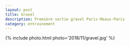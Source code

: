 ```yaml
---
layout: post
title: Gravel
description: Première sortie gravel Paris-Meaux-Paris
category: entrainement
---
```


{% include photo.html photo='2018/11/gravel.jpg' %}

<!--
vim:spell spelllang=fr
-->
